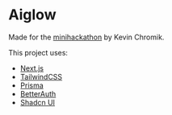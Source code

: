 # Aiglow
Made for the [minihackathon](https://www.minihackathon.de/) by Kevin Chromik.

This project uses:
- [Next.js](https://nextjs.org/)
- [TailwindCSS](https://tailwindcss.com/)
- [Prisma](https://prisma.io/)
- [BetterAuth](https://github.com/BetterAuth/better-auth)
- [Shadcn UI](https://ui.shadcn.com/)